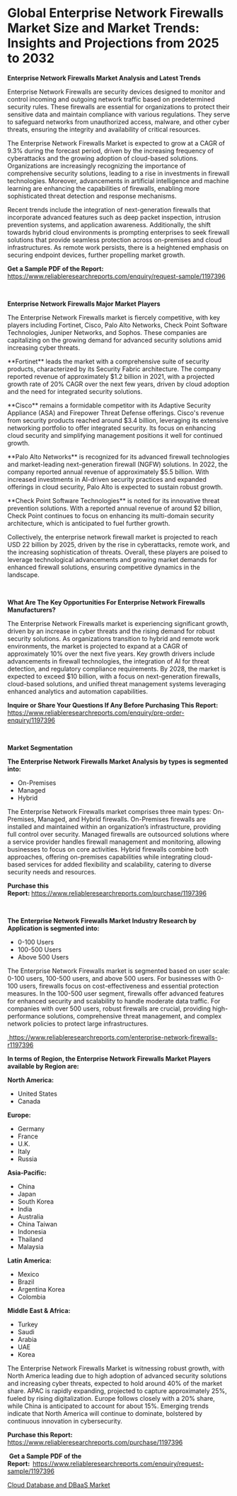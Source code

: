 <p><h1>Global Enterprise Network Firewalls Market Size and Market Trends: Insights and Projections from 2025 to 2032</h1></p><p><strong>Enterprise Network Firewalls Market Analysis and Latest Trends</strong></p>
<p><p>Enterprise Network Firewalls are security devices designed to monitor and control incoming and outgoing network traffic based on predetermined security rules. These firewalls are essential for organizations to protect their sensitive data and maintain compliance with various regulations. They serve to safeguard networks from unauthorized access, malware, and other cyber threats, ensuring the integrity and availability of critical resources.</p><p>The Enterprise Network Firewalls Market is expected to grow at a CAGR of 9.3% during the forecast period, driven by the increasing frequency of cyberattacks and the growing adoption of cloud-based solutions. Organizations are increasingly recognizing the importance of comprehensive security solutions, leading to a rise in investments in firewall technologies. Moreover, advancements in artificial intelligence and machine learning are enhancing the capabilities of firewalls, enabling more sophisticated threat detection and response mechanisms.</p><p>Recent trends include the integration of next-generation firewalls that incorporate advanced features such as deep packet inspection, intrusion prevention systems, and application awareness. Additionally, the shift towards hybrid cloud environments is prompting enterprises to seek firewall solutions that provide seamless protection across on-premises and cloud infrastructures. As remote work persists, there is a heightened emphasis on securing endpoint devices, further propelling market growth.</p></p>
<p><strong>Get a Sample PDF of the Report:&nbsp;</strong> <a href="https://www.reliableresearchreports.com/enquiry/request-sample/1197396?utm_campaign=3012&utm_medium=2&utm_source=Github&utm_content=ia&utm_term=09032025&utm_id=enterprise-network-firewalls">https://www.reliableresearchreports.com/enquiry/request-sample/1197396</a></p>
<p>&nbsp;</p>
<p><strong>Enterprise Network Firewalls Major Market Players</strong></p>
<p><p>The Enterprise Network Firewalls market is fiercely competitive, with key players including Fortinet, Cisco, Palo Alto Networks, Check Point Software Technologies, Juniper Networks, and Sophos. These companies are capitalizing on the growing demand for advanced security solutions amid increasing cyber threats.</p><p>**Fortinet** leads the market with a comprehensive suite of security products, characterized by its Security Fabric architecture. The company reported revenue of approximately $1.2 billion in 2021, with a projected growth rate of 20% CAGR over the next few years, driven by cloud adoption and the need for integrated security solutions.</p><p>**Cisco** remains a formidable competitor with its Adaptive Security Appliance (ASA) and Firepower Threat Defense offerings. Cisco's revenue from security products reached around $3.4 billion, leveraging its extensive networking portfolio to offer integrated security. Its focus on enhancing cloud security and simplifying management positions it well for continued growth.</p><p>**Palo Alto Networks** is recognized for its advanced firewall technologies and market-leading next-generation firewall (NGFW) solutions. In 2022, the company reported annual revenue of approximately $5.5 billion. With increased investments in AI-driven security practices and expanded offerings in cloud security, Palo Alto is expected to sustain robust growth.</p><p>**Check Point Software Technologies** is noted for its innovative threat prevention solutions. With a reported annual revenue of around $2 billion, Check Point continues to focus on enhancing its multi-domain security architecture, which is anticipated to fuel further growth.</p><p>Collectively, the enterprise network firewall market is projected to reach USD 22 billion by 2025, driven by the rise in cyberattacks, remote work, and the increasing sophistication of threats. Overall, these players are poised to leverage technological advancements and growing market demands for enhanced firewall solutions, ensuring competitive dynamics in the landscape.</p></p>
<p>&nbsp;</p>
<p><strong>What Are The Key Opportunities For Enterprise Network Firewalls Manufacturers?</strong></p>
<p><p>The Enterprise Network Firewalls market is experiencing significant growth, driven by an increase in cyber threats and the rising demand for robust security solutions. As organizations transition to hybrid and remote work environments, the market is projected to expand at a CAGR of approximately 10% over the next five years. Key growth drivers include advancements in firewall technologies, the integration of AI for threat detection, and regulatory compliance requirements. By 2028, the market is expected to exceed $10 billion, with a focus on next-generation firewalls, cloud-based solutions, and unified threat management systems leveraging enhanced analytics and automation capabilities.</p></p>
<p><strong>Inquire or Share Your Questions If Any Before Purchasing This Report:</strong> <a href="https://www.reliableresearchreports.com/enquiry/pre-order-enquiry/1197396?utm_campaign=3012&utm_medium=2&utm_source=Github&utm_content=ia&utm_term=09032025&utm_id=enterprise-network-firewalls">https://www.reliableresearchreports.com/enquiry/pre-order-enquiry/1197396</a></p>
<p>&nbsp;</p>
<p><strong>Market Segmentation</strong></p>
<p><strong>The Enterprise Network Firewalls Market Analysis by types is segmented into:</strong></p>
<p><ul><li>On-Premises</li><li>Managed</li><li>Hybrid</li></ul></p>
<p><p>The Enterprise Network Firewalls market comprises three main types: On-Premises, Managed, and Hybrid firewalls. On-Premises firewalls are installed and maintained within an organization’s infrastructure, providing full control over security. Managed firewalls are outsourced solutions where a service provider handles firewall management and monitoring, allowing businesses to focus on core activities. Hybrid firewalls combine both approaches, offering on-premises capabilities while integrating cloud-based services for added flexibility and scalability, catering to diverse security needs and resources.</p></p>
<p><strong>Purchase this Report:&nbsp;</strong><a href="https://www.reliableresearchreports.com/purchase/1197396?utm_campaign=3012&utm_medium=2&utm_source=Github&utm_content=ia&utm_term=09032025&utm_id=enterprise-network-firewalls">https://www.reliableresearchreports.com/purchase/1197396</a></p>
<p>&nbsp;</p>
<p><strong>The Enterprise Network Firewalls Market Industry Research by Application is segmented into:</strong></p>
<p><ul><li>0-100 Users</li><li>100-500 Users</li><li>Above 500 Users</li></ul></p>
<p><p>The Enterprise Network Firewalls market is segmented based on user scale: 0-100 users, 100-500 users, and above 500 users. For businesses with 0-100 users, firewalls focus on cost-effectiveness and essential protection measures. In the 100-500 user segment, firewalls offer advanced features for enhanced security and scalability to handle moderate data traffic. For companies with over 500 users, robust firewalls are crucial, providing high-performance solutions, comprehensive threat management, and complex network policies to protect large infrastructures.</p></p>
<p><a href="https://www.reliableresearchreports.com/enterprise-network-firewalls-r1197396?utm_campaign=3012&utm_medium=2&utm_source=Github&utm_content=ia&utm_term=09032025&utm_id=enterprise-network-firewalls">&nbsp;https://www.reliableresearchreports.com/enterprise-network-firewalls-r1197396</a></p>
<p><strong>In terms of Region, the Enterprise Network Firewalls Market Players available by Region are:</strong></p>
<p>
    <p> <strong> North America: </strong>
        <ul>
            <li>United States</li>
            <li>Canada</li>
        </ul>
        </p> 
    <p> <strong> Europe: </strong>
        <ul>
            <li>Germany</li>
            <li>France</li>
            <li>U.K.</li>
            <li>Italy</li>
            <li>Russia</li>
        </ul>
        </p> 
    <p> <strong> Asia-Pacific: </strong>
        <ul>
            <li>China</li>
            <li>Japan</li>
            <li>South Korea</li>
            <li>India</li>
            <li>Australia</li>
            <li>China Taiwan</li>
            <li>Indonesia</li>
            <li>Thailand</li>
            <li>Malaysia</li>
        </ul>
        </p> 
    <p> <strong> Latin America: </strong>
        <ul>
            <li>Mexico</li>
            <li>Brazil</li>
            <li>Argentina Korea</li>
            <li>Colombia</li>
        </ul>
        </p> 
    <p> <strong> Middle East & Africa: </strong>
        <ul>
            <li>Turkey</li>
            <li>Saudi</li>
            <li>Arabia</li>
            <li>UAE</li>
            <li>Korea</li>
        </ul>
    </p>
    </p>
<p><p>The Enterprise Network Firewalls Market is witnessing robust growth, with North America leading due to high adoption of advanced security solutions and increasing cyber threats, expected to hold around 40% of the market share. APAC is rapidly expanding, projected to capture approximately 25%, fueled by rising digitalization. Europe follows closely with a 20% share, while China is anticipated to account for about 15%. Emerging trends indicate that North America will continue to dominate, bolstered by continuous innovation in cybersecurity.</p></p>
<p><strong>Purchase this Report: </strong><a href="https://www.reliableresearchreports.com/purchase/1197396?utm_campaign=3012&utm_medium=2&utm_source=Github&utm_content=ia&utm_term=09032025&utm_id=enterprise-network-firewalls">https://www.reliableresearchreports.com/purchase/1197396</a></p>
<p>&nbsp;<strong>Get a Sample PDF of the Report:&nbsp;&nbsp;</strong><a href="https://www.reliableresearchreports.com/enquiry/request-sample/1197396?utm_campaign=3012&utm_medium=2&utm_source=Github&utm_content=ia&utm_term=09032025&utm_id=enterprise-network-firewalls">https://www.reliableresearchreports.com/enquiry/request-sample/1197396</a></p>
<p><strong></strong></p>
<p><p><a href="https://github.com/beroxiluwaya/Market-Research-Report-List-1/blob/main/cloud-database-and-dbaas-market.md?utm_campaign=3012&utm_medium=2&utm_source=Github&utm_content=ia&utm_term=09032025&utm_id=enterprise-network-firewalls">Cloud Database and DBaaS Market</a></p></p>